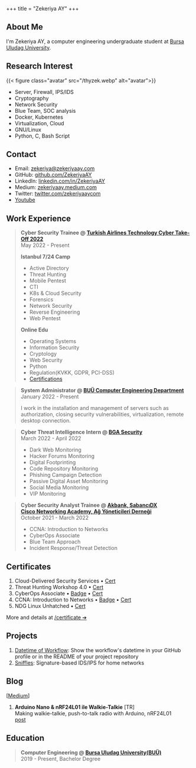 +++
title = "Zekeriya AY"
+++

## About Me

I'm Zekeriya AY, a computer engineering undergraduate student at <a href="https://uludag.edu.tr/" target="_blank">Bursa Uludag University</a>.


## Research Interest

{{< figure class="avatar" src="/thyzek.webp" alt="avatar">}}

* Server, Firewall, IPS/IDS
* Cryptography
* Network Security
* Blue Team, SOC analysis
* Docker, Kubernetes
* Virtualization, Cloud
* GNU/Linux
* Python, C, Bash Script


## Contact

* Email: <a href="mailto:zekeriya@zekeriyaay.com" target="_blank">zekeriya@zekeriyaay.com</a>
* GitHub: <a href="https://github.com/ZekeriyaAY" target="_blank">github.com/ZekeriyaAY</a>
* LinkedIn: <a href="https://linkedin.com/in/ZekeriyaAY" target="_blank">linkedin.com/in/ZekeriyaAY</a>
* Medium: <a href="https://zekeriyaay.medium.com" target="_blank">zekeriyaay.medium.com</a>
* Twitter: <a href="https://twitter.com/zekeriyaaycom" target="_blank">twitter.com/zekeriyaaycom</a>
* <a href="https://youtube.com/channel/UCcg8zjG1kt-6sRfb4ajHWXQ?sub_confirmation=1" target="_blank">Youtube</a><!-- [^1] -->


## Work Experience

> **Cyber Security Trainee @ <a href="https://www.cybertake-off.com" target="_blank">Turkish Airlines Technology Cyber Take-Off 2022</a>**\
> May 2022 - Present
>
> **Istanbul 7/24 Camp**
> - Active Directory
> - Threat Hunting
> - Mobile Pentest
> - CTI
> - K8s & Cloud Security
> - Forensics
> - Network Security
> - Reverse Engineering
> - Web Pentest
>
> **Online Edu**
> - Operating Systems
> - Information Security
> - Cryptology
> - Web Security
> - Python
> - Regulation(KVKK, GDPR, PCI-DSS)
> - <a href="/certificate/ZekeriyaAY_CyberTakeOff2022.png" target="_blank">Certifications</a>

> **System Administrator @ <a href="https://www.uludag.edu.tr/bm" target="_blank">BUÜ Computer Engineering Department</a>**\
> January 2022 - Present
>
> I work in the installation and management of servers such as authorization, closing security vulnerabilities, virtualization, remote desktop connection.

> **Cyber Threat Intelligence Intern @ <a href="https://www.bgasecurity.com/" target="_blank">BGA Security</a>**\
> March 2022 - April 2022
> - Dark Web Monitoring
> - Hacker Forums Monitoring
> - Digital Footprinting
> - Code Repository Monitoring
> - Phishing Campaign Detection
> - Passive Digital Asset Monitoring
> - Social Media Monitoring
> - VIP Monitoring

> **Cyber Security Analyst Trainee @ <a href="https://kariyer.akbank.com/YouthAcademy" target="_blank">Akbank, SabancıDX<br> Cisco Networking Academy, Ağ Yöneticileri Derneği</a>**\
> October 2021 - March 2022
> - CCNA: Introduction to Networks
> - CyberOps Associate
> - Blue Team Approach
> - Incident Response/Threat Detection


## Certificates

1. Cloud-Delivered Security Services &bullet; <a href="/certificate/ZekeriyaAY_PAN_Certificate_of_Completion.pdf" target="_blank">Cert</a>
1. Threat Hunting Workshop 4.0 &bullet; <a href="/certificate/ZekeriyaAY_ThreatHuntingWorkshop.pdf" target="_blank">Cert</a>
1. CyberOps Associate &bullet; <a href="https://www.credly.com/badges/27f2552f-0828-4b38-b530-14c21e0ad79f" target="_blank">Badge</a> &bullet; <a href="/certificate/ZekeriyaAY_CyberOps_Associate.pdf" target="_blank">Cert</a>
1. CCNA: Introduction to Networks &bullet; <a href="https://credly.com/badges/c37ea143-d98d-4c5b-a9ef-2af2423a4b1d" target="_blank">Badge</a> &bullet; <a href="/certificate/ZekeriyaAY_CCNA1_IntroductionToNetworks.pdf" target="_blank">Cert</a>
1. NDG Linux Unhatched &bullet; <a href="/certificate/ZekeriyaAY_NDGLinuxUnhatched.pdf" target="_blank">Cert</a>

More and details at <a href="/certificate">/certificate &#10132;</a>


## Projects

1. <a href="https://github.com/marketplace/actions/datetime-of-workflow" target="_blank">Datetime of Workflow</a>: Show the workflow's datetime in your GitHub profile or in the README of your project repository
1. <a href="https://github.com/ZekeriyaAY/sniffles" target="_blank">Sniffles</a>: Signature-based IDS/IPS for home networks


## Blog

\[<a href="https://zekeriyaay.medium.com" target="_blank">Medium</a>\]

1. **Arduino Nano & nRF24L01 ile Walkie-Talkie** [TR]\
Making walkie-talkie, push-to-talk radio with Arduino, nRF24L01\
<a href="https://zekeriyaay.medium.com/arduino-walkie-talkie-10ae6113e58e" target="_blank">post</a>


## Education

> **Computer Engineering @ <a href="https://uludag.edu.tr" target="_blank">Bursa Uludag University(BUÜ)</a>**\
> 2019 - Present, Bachelor Degree



<!-- [^1]: This is the first footnote. 
[^2]: This is the second footnote. -->
